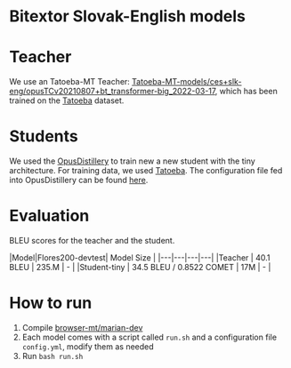 # Bitextor Slovak-English models

# Teacher
We use an Tatoeba-MT Teacher: [Tatoeba-MT-models/ces+slk-eng/opusTCv20210807+bt_transformer-big_2022-03-17](https://object.pouta.csc.fi/Tatoeba-MT-models/ces+slk-eng/opusTCv20210807+bt_transformer-big_2022-03-17.zip), which has been trained on the [Tatoeba](https://github.com/Helsinki-NLP/Tatoeba-Challenge/tree/master/data) dataset.


# Students
We used the [OpusDistillery](https://github.com/Helsinki-NLP/OpusDistillery) to train new a new student with the tiny architecture. For training data, we used [Tatoeba](https://github.com/Helsinki-NLP/Tatoeba-Challenge/tree/master/data). The configuration file fed into OpusDistillery can be found [here](https://github.com/Helsinki-NLP/OpusDistillery/blob/main/configs/hplt/config.hplt.slk-eng.yml).

# Evaluation
BLEU scores for the teacher and the student.

|Model|Flores200-devtest| Model Size |
|---|---|---|---|
|Teacher | 40.1 BLEU | 235.M |  - |
|Student-tiny | 34.5 BLEU / 0.8522 COMET | 17M | - |

# How to run
1. Compile [browser-mt/marian-dev](https://github.com/browsermt/marian-dev)
2. Each model comes with a script called `run.sh` and a configuration file `config.yml`, modify them as needed
3. Run `bash run.sh`